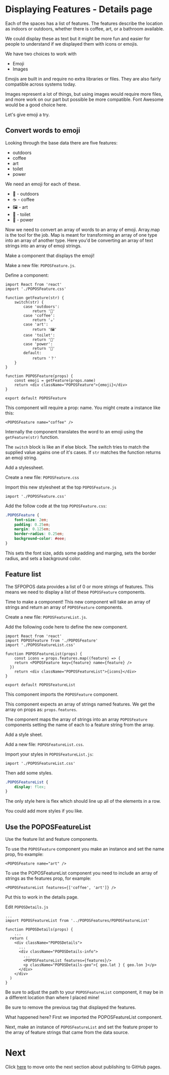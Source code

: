 # Displaying Features - Details page

Each of the spaces has a list of features. The features describe the location as indoors or outdoors, whether there is coffee, art, or a bathroom available.

We could display these as text but it might be more fun and easier for people to understand if we displayed them with icons or emojis.

We have two choices to work with

- Emoji
- Images

Emojis are built in and require no extra libraries or files. They are also fairly compatible across systems today.

Images represent a lot of things, but using images would require more files, and more work on our part but possible be more compatible. Font Awesome would be a good choice here.

Let's give emoji a try.

## Convert words to emoji

Looking through the base data there are five features:

- outdoors
- coffee
- art
- toilet
- power

We need an emoji for each of these.

- 🌲 - outdoors
- ☕️ - coffee
- 🖼 - art
- 🚽 - toilet
- 🔌 - power

Now we need to convert an array of words to an array of emoji. Array.map is the tool for the job. Map is meant for transforming an array of one type into an array of another type. Here you'd be converting an array of text strings into an array of emoji strings.

Make a component that displays the emoji!

Make a new file: `POPOSFeature.js`.

Define a component:

```JS
import React from 'react'
import './POPOSFeature.css'

function getFeature(str) {
	switch(str) {
		case 'outdoors':
			return '🌲'
		case 'coffee':
			return '☕️'
		case 'art':
			return '🖼'
		case 'toilet':
			return '🚽'
		case 'power':
			return '🔌'
		default:
			return '？'
	}
}

function POPOSFeature(props) {
	const emoji = getFeature(props.name)
	return <div className="POPOSFeature">{emoji}</div>
}

export default POPOSFeature
```

This component will require a prop: name. You might create a instance like this:

```JS
<POPOSFeature name="coffee" />
```

Internally the component translates the word to an emoji using the `getFeature(str)` function.

The `switch` block is like an if else block. The switch tries to match the supplied value agains one of it's cases. If `str` matches the function returns an emoji string.

Add a stylessheet.

Create a new file: `POPOSFeature.css`

Import this new stylesheet at the top `POPOSFeature.js`

```JS
import './POPOSFeature.css'
```

Add the follow code at the top `POPOSFeature.css`:

```CSS
.POPOSFeature {
	font-size: 2em;
	padding: 0.25em;
	margin: 0.125em;
	border-radius: 0.25em;
	background-color: #eee;
}
```

This sets the font size, adds some padding and marging, sets the border radius, and sets a background color.

## Feature list

The SFPOPOS data provides a list of 0 or more strings of features. This means we need to display a list of these `POPOSFeature` components.

Time to make a component! This new component will take an array of strings and return an array of `POPOSFeature` components.

Create a new file: `POPOSFeatureList.js`.

Add the following code here to define the new component.

```JS
import React from 'react'
import POPOSFeature from './POPOSFeature'
import './POPOSFeatureList.css'

function POPOSFeatureList(props) {
	const icons = props.features.map((feature) => {
    return <POPOSFeature key={feature} name={feature} />
  })
	return <div className="POPOSFeatureList">{icons}</div>
}

export default POPOSFeatureList
```

This component imports the `POPOSFeature` component.

This component expects an array of strings named features. We get the array on props as: `props.features`.

The component maps the array of strings into an array `POPOSFeature` components setting the name of each to a feature string from the array.

Add a style sheet.

Add a new file: `POPOSFeatureList.css`.

Import your styles in `POPOSFeatureList.js`:

```JS
import './POPOSFeatureList.css'
```

Then add some styles.

```CSS
.POPOSFeatureList {
	display: flex;
}
```

The only style here is flex which should line up all of the elements in a row.

You could add more styles if you like.

## Use the POPOSFeatureList

Use the feature list and feature components.

To use the `POPOSFeature` component you make an instance and set the name prop, fro example:

```JS
<POPOSFeature name="art" />
```

To use the POPOSFeatureList component you need to include an array of strings as the features prop, for example:

```JS
<POPOSFeatureList features={['coffee', 'art']} />
```

Put this to work in the details page.

Edit `POPOSDetails.js`

```JS
...
import POPOSFeatureList from '../POPOSFeatures/POPOSFeatureList'

function POPOSDetails(props) {
	...
  return (
    <div className="POPOSDetails">
      ...
      <div className="POPOSDetails-info">
        ...
        <POPOSFeatureList features={features}/>
        <p className="POPOSDetails-geo">{ geo.lat } { geo.lon }</p>
      </div>
    </div>
  )
}
```

Be sure to adjust the path to your `POPOSFeatureList` component, it may be in a different location than where I placed mine!

Be sure to remove the previous tag that displayed the features.

What happened here? First we imported the POPOSFeatureList component.

Next, make an instance of `POPOSFeatureList` and set the feature proper to the array of feature strings that came from the data source.

# Next

Click [here](../P13-Publish-to-GitHub-Pages/) to move onto the next section about publishing to GitHub pages.
